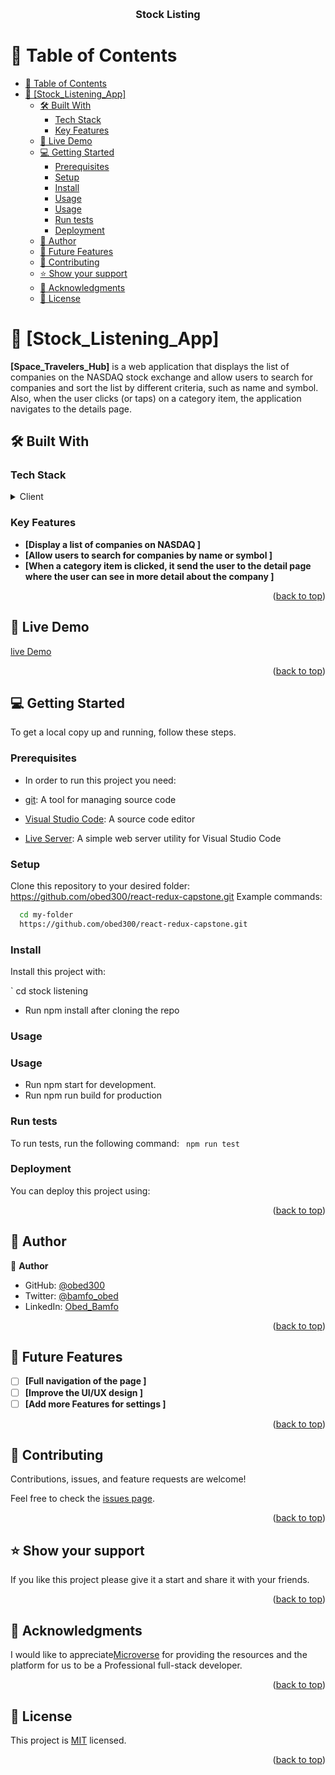 <a name="readme-top"></a>


<div align="center">
  <br/>

  <h3><b>Stock Listing</b></h3>

</div>


# 📗 Table of Contents

- [📗 Table of Contents](#-table-of-contents)
- [📖 \[Stock\_Listening\_App\] ](#-stock_listening_app-)
  - [🛠 Built With ](#-built-with-)
    - [Tech Stack ](#tech-stack-)
    - [Key Features ](#key-features-)
  - [🚀 Live Demo ](#-live-demo-)
  - [💻 Getting Started ](#-getting-started-)
    - [Prerequisites](#prerequisites)
    - [Setup](#setup)
    - [Install](#install)
    - [Usage](#usage)
    - [Usage](#usage-1)
    - [Run tests](#run-tests)
    - [Deployment](#deployment)
  - [👥 Author ](#-author-)
  - [🔭 Future Features ](#-future-features-)
  - [🤝 Contributing ](#-contributing-)
  - [⭐️ Show your support ](#️-show-your-support-)
  - [🙏 Acknowledgments ](#-acknowledgments-)
  - [📝 License ](#-license-)

# 📖 [Stock_Listening_App] <a name="about-project"></a>
**[Space_Travelers_Hub]** is a web application that displays the list of companies on the NASDAQ stock exchange and allow users to search for companies and sort the list by different criteria, such as name and symbol. Also, when the user clicks (or taps) on a category item, the application navigates to the details page.

## 🛠 Built With <a name="built-with"></a>

### Tech Stack <a name="tech-stack"></a>

<details>
  <summary>Client</summary>
  <ul>
    <li><a href="#">REACT JS </a></li>

    <li><a href="#">Redux</a></li>
     <li><a href="#">Routes</a></li>
  </ul>
</details>





### Key Features <a name="key-features"></a>


- **[Display a list of companies on NASDAQ ]**
- **[Allow users to search for companies by name or symbol  ]**
- **[When a category item is clicked, it send the user to the detail page where the user can see in more detail about the company ]**

<p align="right">(<a href="#readme-top">back to top</a>)</p>

## 🚀 Live Demo <a name="live-demo"></a>
[live Demo](https://stocklistening.netlify.app/)



<p align="right">(<a href="#readme-top">back to top</a>)</p>


## 💻 Getting Started <a name="getting-started"></a>

To get a local copy up and running, follow these steps.

### Prerequisites

- In order to run this project you need:

- [git](https://git-scm.com/downloads): A tool for managing source code
- [Visual Studio Code](https://code.visualstudio.com/): A source code editor
- [Live Server](https://marketplace.visualstudio.com/items?itemName=ritwickdey.LiveServer): A simple web server utility for Visual Studio Code

### Setup

Clone this repository to your desired folder:
https://github.com/obed300/react-redux-capstone.git
 Example commands:

```sh
  cd my-folder
  https://github.com/obed300/react-redux-capstone.git
```

### Install

Install this project with:

` cd stock listening
  - Run npm install after cloning the repo

### Usage

### Usage

- Run npm start for development. 
- Run npm run build for production


### Run tests

To run tests, run the following command:
` npm run test`


### Deployment

You can deploy this project using:

<p align="right">(<a href="#readme-top">back to top</a>)</p>

## 👥 Author <a name="authors"></a>

👤 **Author**

- GitHub: [@obed300](https://github.com/obed300)
- Twitter: [@bamfo_obed](https://twitter.com/bamfo_obed)
- LinkedIn: [Obed_Bamfo](https://www.linkedin.com/in/obedbamfo)


<p align="right">(<a href="#readme-top">back to top</a>)</p>

## 🔭 Future Features <a name="future-features"></a>

- [ ] **[Full navigation of the page ]**
- [ ] **[Improve the UI/UX design  ]**
- [ ] **[Add more Features for settings ]**

<p align="right">(<a href="#readme-top">back to top</a>)</p>

## 🤝 Contributing <a name="contributing"></a>

Contributions, issues, and feature requests are welcome!

Feel free to check the [issues page](../../issues/).

<p align="right">(<a href="#readme-top">back to top</a>)</p>

## ⭐️ Show your support <a name="support"></a>

If you like this project please give it a start and share it with your friends. 

<p align="right">(<a href="#readme-top">back to top</a>)</p>

## 🙏 Acknowledgments <a name="acknowledgements"></a>

I would like to appreciate[Microverse](https://www.microverse.org/) for providing the resources and the platform for us to be a Professional full-stack developer.


<p align="right">(<a href="#readme-top">back to top</a>)</p>

## 📝 License <a name="license"></a>

This project is [MIT](./MIT.md) licensed.

<p align="right">(<a href="#readme-top">back to top</a>)</p>